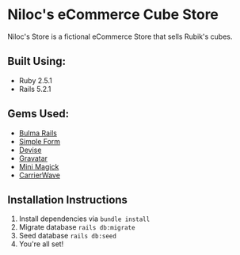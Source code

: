 # Niloc's eCommerce Cube Store

Niloc's Store is a fictional eCommerce Store that sells Rubik's cubes. 

## Built Using:
* Ruby 2.5.1
* Rails 5.2.1

## Gems Used:
* [Bulma Rails](https://github.com/jgthms/bulma)
* [Simple Form](https://github.com/plataformatec/simple_form)
* [Devise](https://github.com/plataformatec/devise) 
* [Gravatar](https://github.com/mdeering/gravatar_image_tag)
* [Mini Magick](https://github.com/minimagick/minimagick)
* [CarrierWave](https://github.com/carrierwaveuploader/carrierwave)

## Installation Instructions

1. Install dependencies via `bundle install`
2. Migrate database `rails db:migrate`
3. Seed database `rails db:seed`
4. You're all set!

